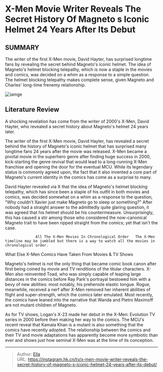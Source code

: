 # X-Men Movie Writer Reveals The Secret History Of Magneto s Iconic Helmet 24 Years After Its Debut


## SUMMARY 



  The writer of the first X-Men movie, David Hayter, has surprised longtime fans by revealing the secret behind Magneto&#39;s iconic helmet.   The idea of Magneto&#39;s helmet blocking telepathy, which is now a staple in the movies and comics, was decided on a whim as a response to a simple question.   The helmet blocking telepathy makes complete sense, given Magneto and Charles&#39; long-time frenemy relationship.  

![iamge](https://static1.srcdn.com/wordpress/wp-content/uploads/2024/01/ian-mckellan-magneto.jpg)

## Literature Review

A shocking revelation has come from the writer of 2000&#39;s X-Men, David Hayter, who revealed a secret history about Magneto&#39;s helmet 24 years later.




The writer of the first X-Men movie, David Hayter, has revealed a secret behind the history of Magneto&#39;s iconic helmet that has surprised many longtime fans 24 years after the movie was released. X-Men became a pivotal movie in the superhero genre after finding huge success in 2000, kick-starting the genre revival that would lead to a long-running X-Men franchise and opening the door for the eventual MCU. While its legendary status is commonly agreed upon, the fact that it also invented a core part of Magneto&#39;s current identity in the comics has come as a surprise to many.




David Hayter revealed via X that the idea of Magneto&#39;s helmet blocking telepathy, which has since been a staple of his outfit in both movies and comics, was decided somewhat on a whim as a response to the question, &#34;Why couldn’t Xavier just make Magneto go to sleep or something?&#34; After nobody had a straight answer to the admittedly quite glaring question, it was agreed that his helmet should be his countermeasure. Unsurprisingly, this has caused a stir among those who considered the now-canonical Magneto trait to have been ripped straight from the comics; yet that isn&#39;t the case.


 

                  All The X-Men Movies In Chronological Order   The X-Men timeline may be jumbled but there is a way to watch all the movies in chronological order.   





 What Else X-Men Comics Have Taken From Movies &amp; TV Shows 
          

Magneto&#39;s helmet is not the only thing that became comic book canon after first being coined by movie and TV renditions of the titular characters. X-Men also reinvented Toad, who was simply capable of leaping large distances in the comics before Ray Park&#39;s portrayal bestowed him with a bevy of new abilities: most notably, his prehensile elastic tongue. Rogue, meanwhile, received a nerf after X-Men removed her inherent abilities of flight and super-strength, which the comics later emulated. Most recently, the comics have leaned into the narrative that Wanda and Pietro Maximoff are not mutant children of Magneto.

As for TV shows, Logan&#39;s X-23 made her debut in the X-Men: Evolution TV series in 2000 before then making her way to the comics. The MCU&#39;s recent reveal that Kamala Khan is a mutant is also something that the comics have recently adopted. The relationship between the comics and their TV and movie adaptations has apparently become more symbiotic than ever and shows just how seminal X-Men was at the time of its conception.






---

> Author: [Ella](https://instagram.hk.cn/)  
> URL: https://instagram.hk.cn/tv/x-men-movie-writer-reveals-the-secret-history-of-magneto-s-iconic-helmet-24-years-after-its-debut/  


